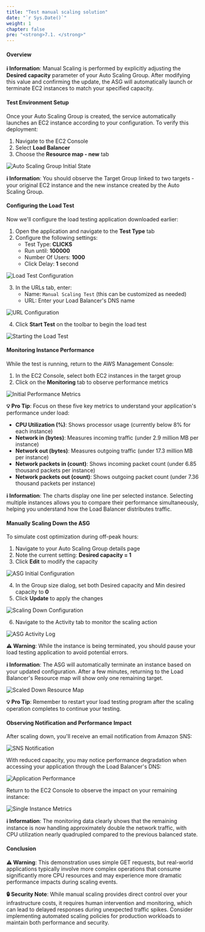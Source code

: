 ```yaml
---
title: "Test manual scaling solution"
date: "`r Sys.Date()`"
weight: 1
chapter: false
pre: "<strong>7.1. </strong>"
---
```


#### Overview

**ℹ️ Information**: Manual Scaling is performed by explicitly adjusting the **Desired capacity** parameter of your Auto Scaling Group. After modifying this value and confirming the update, the ASG will automatically launch or terminate EC2 instances to match your specified capacity.

#### Test Environment Setup

Once your Auto Scaling Group is created, the service automatically launches an EC2 instance according to your configuration. To verify this deployment:

1. Navigate to the EC2 Console
2. Select **Load Balancer**
3. Choose the **Resource map - new** tab

![Auto Scaling Group Initial State](/images/7-test-solution/7.1.1.png?featherlight=false&width=90pc)

**ℹ️ Information**: You should observe the Target Group linked to two targets - your original EC2 instance and the new instance created by the Auto Scaling Group.

#### Configuring the Load Test

Now we'll configure the load testing application downloaded earlier:

1. Open the application and navigate to the **Test Type** tab
2. Configure the following settings:
   - Test Type: **CLICKS**
   - Run until: **100000**
   - Number Of Users: **1000**
   - Click Delay: **1** second

![Load Test Configuration](/images/7-test-solution/7.1.2.png?featherlight=false&width=90pc)

3. In the URLs tab, enter:
   - Name: `Manual Scaling Test` (this can be customized as needed)
   - URL: Enter your Load Balancer's DNS name

![URL Configuration](/images/7-test-solution/7.1.3.png?featherlight=false&width=90pc)

4. Click **Start Test** on the toolbar to begin the load test

![Starting the Load Test](/images/7-test-solution/7.1.4.png?featherlight=false&width=90pc)

#### Monitoring Instance Performance

While the test is running, return to the AWS Management Console:

1. In the EC2 Console, select both EC2 instances in the target group
2. Click on the **Monitoring** tab to observe performance metrics

![Initial Performance Metrics](/images/7-test-solution/7.1.5.png?featherlight=false&width=90pc)

**💡 Pro Tip**: Focus on these five key metrics to understand your application's performance under load:
- **CPU Utilization (%)**: Shows processor usage (currently below 8% for each instance)
- **Network in (bytes)**: Measures incoming traffic (under 2.9 million MB per instance)
- **Network out (bytes)**: Measures outgoing traffic (under 17.3 million MB per instance)
- **Network packets in (count)**: Shows incoming packet count (under 6.85 thousand packets per instance)
- **Network packets out (count)**: Shows outgoing packet count (under 7.36 thousand packets per instance)

**ℹ️ Information**: The charts display one line per selected instance. Selecting multiple instances allows you to compare their performance simultaneously, helping you understand how the Load Balancer distributes traffic.

#### Manually Scaling Down the ASG

To simulate cost optimization during off-peak hours:

1. Navigate to your Auto Scaling Group details page
2. Note the current setting: **Desired capacity = 1**
3. Click **Edit** to modify the capacity

![ASG Initial Configuration](/images/7-test-solution/7.1.6.png?featherlight=false&width=90pc)

4. In the Group size dialog, set both Desired capacity and Min desired capacity to **0**
5. Click **Update** to apply the changes

![Scaling Down Configuration](/images/7-test-solution/7.1.7.png?featherlight=false&width=90pc)

6. Navigate to the Activity tab to monitor the scaling action

![ASG Activity Log](/images/7-test-solution/7.1.8.png?featherlight=false&width=90pc)

**⚠️ Warning**: While the instance is being terminated, you should pause your load testing application to avoid potential errors.

**ℹ️ Information**: The ASG will automatically terminate an instance based on your updated configuration. After a few minutes, returning to the Load Balancer's Resource map will show only one remaining target.

![Scaled Down Resource Map](/images/7-test-solution/7.1.9.png?featherlight=false&width=90pc)

**💡 Pro Tip**: Remember to restart your load testing program after the scaling operation completes to continue your testing.

#### Observing Notification and Performance Impact

After scaling down, you'll receive an email notification from Amazon SNS:

![SNS Notification](/images/7-test-solution/7.1.10.png?featherlight=false&width=90pc)

With reduced capacity, you may notice performance degradation when accessing your application through the Load Balancer's DNS:

![Application Performance](/images/7-test-solution/7.1.11.png?featherlight=false&width=90pc)

Return to the EC2 Console to observe the impact on your remaining instance:

![Single Instance Metrics](/images/7-test-solution/7.1.12.png?featherlight=false&width=90pc)

**ℹ️ Information**: The monitoring data clearly shows that the remaining instance is now handling approximately double the network traffic, with CPU utilization nearly quadrupled compared to the previous balanced state.

#### Conclusion

**⚠️ Warning**: This demonstration uses simple GET requests, but real-world applications typically involve more complex operations that consume significantly more CPU resources and may experience more dramatic performance impacts during scaling events.

**🔒 Security Note**: While manual scaling provides direct control over your infrastructure costs, it requires human intervention and monitoring, which can lead to delayed responses during unexpected traffic spikes. Consider implementing automated scaling policies for production workloads to maintain both performance and security.
